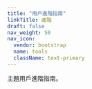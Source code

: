 ```yaml
---
title: "用戶進階指南"
linkTitle: 進階
draft: false
nav_weight: 50
nav_icon:
  vendor: bootstrap
  name: tools
  className: text-primary
---
```


主題用戶進階指南。
